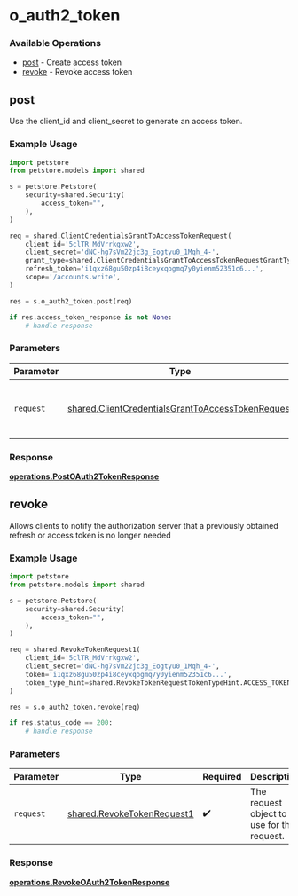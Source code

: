 # o_auth2_token

### Available Operations

* [post](#post) - Create access token
* [revoke](#revoke) - Revoke access token

## post

Use the client_id and client_secret to generate an access token.

### Example Usage

```python
import petstore
from petstore.models import shared

s = petstore.Petstore(
    security=shared.Security(
        access_token="",
    ),
)

req = shared.ClientCredentialsGrantToAccessTokenRequest(
    client_id='5clTR_MdVrrkgxw2',
    client_secret='dNC-hg7sVm22jc3g_Eogtyu0_1Mqh_4-',
    grant_type=shared.ClientCredentialsGrantToAccessTokenRequestGrantType.CLIENT_CREDENTIALS,
    refresh_token='i1qxz68gu50zp4i8ceyxqogmq7y0yienm52351c6...',
    scope='/accounts.write',
)

res = s.o_auth2_token.post(req)

if res.access_token_response is not None:
    # handle response
```

### Parameters

| Parameter                                                                                                              | Type                                                                                                                   | Required                                                                                                               | Description                                                                                                            |
| ---------------------------------------------------------------------------------------------------------------------- | ---------------------------------------------------------------------------------------------------------------------- | ---------------------------------------------------------------------------------------------------------------------- | ---------------------------------------------------------------------------------------------------------------------- |
| `request`                                                                                                              | [shared.ClientCredentialsGrantToAccessTokenRequest](../../models/shared/clientcredentialsgranttoaccesstokenrequest.md) | :heavy_check_mark:                                                                                                     | The request object to use for the request.                                                                             |


### Response

**[operations.PostOAuth2TokenResponse](../../models/operations/postoauth2tokenresponse.md)**


## revoke

Allows clients to notify the authorization server that a previously obtained refresh or access token is no longer needed

### Example Usage

```python
import petstore
from petstore.models import shared

s = petstore.Petstore(
    security=shared.Security(
        access_token="",
    ),
)

req = shared.RevokeTokenRequest1(
    client_id='5clTR_MdVrrkgxw2',
    client_secret='dNC-hg7sVm22jc3g_Eogtyu0_1Mqh_4-',
    token='i1qxz68gu50zp4i8ceyxqogmq7y0yienm52351c6...',
    token_type_hint=shared.RevokeTokenRequestTokenTypeHint.ACCESS_TOKEN,
)

res = s.o_auth2_token.revoke(req)

if res.status_code == 200:
    # handle response
```

### Parameters

| Parameter                                                                | Type                                                                     | Required                                                                 | Description                                                              |
| ------------------------------------------------------------------------ | ------------------------------------------------------------------------ | ------------------------------------------------------------------------ | ------------------------------------------------------------------------ |
| `request`                                                                | [shared.RevokeTokenRequest1](../../models/shared/revoketokenrequest1.md) | :heavy_check_mark:                                                       | The request object to use for the request.                               |


### Response

**[operations.RevokeOAuth2TokenResponse](../../models/operations/revokeoauth2tokenresponse.md)**

